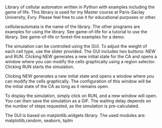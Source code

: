 Library of cellular automaton written in Python with examples including the game of life.
This library is used for my Master course at Paris-Saclay University, Evry.
Please feel free to use it for educational purposes or other.

celllularautomata is the name of the library. The other programs are examples for using the library.
See game-of-life for a tutorial to use the library. See game-of-life or forest-fire examples for a demo.

The simulation can be controlled using the GUI. To adjust the weight of each cell type, use the slider provided.  The GUI includes two buttons: NEW and RUN. Clicking NEW generates a new initial state for the CA and opens a window where you can modify the cells graphically using a region selector. Clicking RUN starts the simulation.

Clicking NEW generates a new initial state and opens a window where you can modify the cells graphically. The configuration of this window will be the initial state of the CA as long as it remains open.

To display the simulation, simply click on RUN, and a new window will open. You can then save the simulation as a GIF. The waiting delay depends on the number of steps requested, as the simulation is pre-calculated.

The GUI is based on matplotlib.widgets library.
The used modules are: matplotlib,random, seaborn, tqdm
